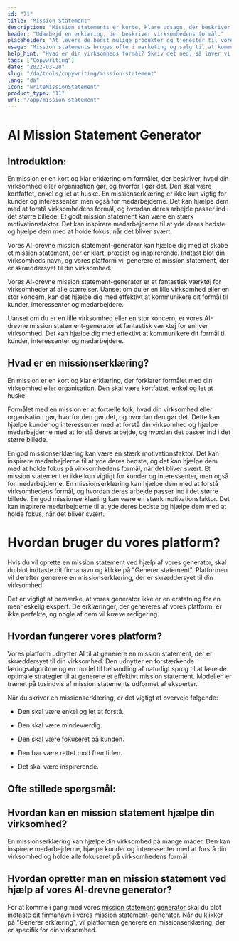 ```yaml
---
id: "71"
title: "Mission Statement"
description: "Mission statements er korte, klare udsagn, der beskriver en virksomheds formål, hvad den gør, og hvorfor den eksisterer. De bruges ofte til at kommunikere en virksomheds værdier og mål, og de kan bruges som en måde at differentiere en virksomhed fra en anden på."
header: "Udarbejd en erklæring, der beskriver virksomhedens formål."
placeholder: "At levere de bedst mulige produkter og tjenester til vores kunder."
usage: "Mission statements bruges ofte i marketing og salg til at kommunikere, hvad en virksomhed gør, og hvorfor den er anderledes. Følgende generator kan hjælpe dig med at designe og brainstrom en stilistisk mission statement, der er tæt på dit brand."
help_hint: "Hvad er din virksomheds formål? Skriv det ned, så laver vi det om til en missionserklæring."
tags: ["Copywriting"]
date: "2022-03-28"
slug: "/da/tools/copywriting/mission-statement"
lang: "da"
icon: "writeMissionStatement"
product_type: "11"
url: "/app/mission-statement"
---
```


# AI Mission Statement Generator

## Introduktion:

En mission er en kort og klar erklæring om formålet, der beskriver, hvad din virksomhed eller organisation gør, og hvorfor I gør det. Den skal være kortfattet, enkel og let at huske. En missionserklæring er ikke kun vigtig for kunder og interessenter, men også for medarbejderne. Det kan hjælpe dem med at forstå virksomhedens formål, og hvordan deres arbejde passer ind i det større billede. Et godt mission statement kan være en stærk motivationsfaktor. Det kan inspirere medarbejderne til at yde deres bedste og hjælpe dem med at holde fokus, når det bliver svært.

Vores AI-drevne mission statement-generator kan hjælpe dig med at skabe et mission statement, der er klart, præcist og inspirerende. Indtast blot din virksomheds navn, og vores platform vil generere et mission statement, der er skræddersyet til din virksomhed.

Vores AI-drevne mission statement-generator er et fantastisk værktøj for virksomheder af alle størrelser. Uanset om du er en lille virksomhed eller en stor koncern, kan det hjælpe dig med effektivt at kommunikere dit formål til kunder, interessenter og medarbejdere.

Uanset om du er en lille virksomhed eller en stor koncern, er vores AI-drevne mission statement-generator et fantastisk værktøj for enhver virksomhed. Det kan hjælpe dig med effektivt at kommunikere dit formål til kunder, interessenter og medarbejdere.

## Hvad er en missionserklæring?

En mission er en kort og klar erklæring, der forklarer formålet med din virksomhed eller organisation. Den skal være kortfattet, enkel og let at huske.

Formålet med en mission er at fortælle folk, hvad din virksomhed eller organisation gør, hvorfor den gør det, og hvordan den gør det. Dette kan hjælpe kunder og interessenter med at forstå din virksomhed og hjælpe medarbejderne med at forstå deres arbejde, og hvordan det passer ind i det større billede.

En god missionserklæring kan være en stærk motivationsfaktor. Det kan inspirere medarbejderne til at yde deres bedste, og det kan hjælpe dem med at holde fokus på virksomhedens formål, når det bliver svært. Et mission statement er ikke kun vigtigt for kunder og interessenter, men også for medarbejderne. En missionserklæring kan hjælpe dem med at forstå virksomhedens formål, og hvordan deres arbejde passer ind i det større billede. En god missionserklæring kan være en stærk motivationsfaktor. Det kan inspirere medarbejderne til at yde deres bedste og hjælpe dem med at holde fokus, når det bliver svært.

# Hvordan bruger du vores platform?

Hvis du vil oprette en mission statement ved hjælp af vores generator, skal du blot indtaste dit firmanavn og klikke på "Generer statement". Platformen vil derefter generere en missionserklæring, der er skræddersyet til din virksomhed.

Det er vigtigt at bemærke, at vores generator ikke er en erstatning for en menneskelig ekspert. De erklæringer, der genereres af vores platform, er ikke perfekte, og nogle af dem vil kræve redigering.

## Hvordan fungerer vores platform?

Vores platform udnytter AI til at generere en mission statement, der er skræddersyet til din virksomhed. Den udnytter en forstærkende læringsalgoritme og en model til behandling af naturligt sprog til at lære de optimale strategier til at generere et effektivt mission statement. Modellen er trænet på tusindvis af mission statements udformet af eksperter.

Når du skriver en missionserklæring, er det vigtigt at overveje følgende:

- Den skal være enkel og let at forstå.

- Den skal være mindeværdig.

- Den skal være fokuseret på kunden.

- Den bør være rettet mod fremtiden.

- Det skal være inspirerende.

## Ofte stillede spørgsmål:

## Hvordan kan en mission statement hjælpe din virksomhed?

En missionserklæring kan hjælpe din virksomhed på mange måder. Den kan inspirere medarbejderne, hjælpe kunder og interessenter med at forstå din virksomhed og holde alle fokuseret på virksomhedens formål.

## Hvordan opretter man en mission statement ved hjælp af vores AI-drevne generator?

For at komme i gang med vores [mission statement generator](/app/mission-statement) skal du blot indtaste dit firmanavn i vores mission statement-generator. Når du klikker på "Generer erklæring", vil platformen generere en missionserklæring, der er specifik for din virksomhed.
